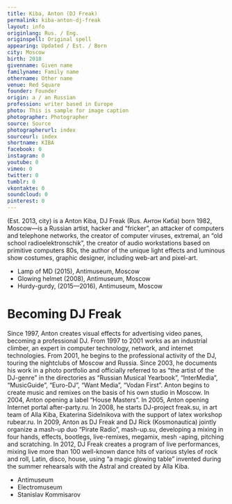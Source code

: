 ```yaml
---
title: Kiba, Anton (DJ Freak)
permalink: kiba-anton-dj-freak
layout: info
originlang: Rus. / Eng.
originspell: Original spell
appearing: Updated / Est. / Born
city: Moscow
birth: 2018
givenname: Given name
familyname: Family name
othername: Other name
venue: Red Square
founder: Founder
origin: a / an Russian
profession: writer based in Europe
photo: This is sample for image caption
photographer: Photographer
source: Source
photographerurl: index
sourceurl: index
shortname: KIBA
facebook: 0
instagram: 0
youtube: 0
vimeo: 0
twitter: 0
tumblr: 0
vkontakte: 0
soundcloud: 0
pinterest: 0
---
```


(Est. 2013, city) is a Anton Kiba, DJ Freak (Rus. Антон Киба) born 1982, Moscow—is a Russian artist, hacker and “fricker”, an attacker of computers and telephone networks, the creator of computer viruses, extremal, an “old school radioelektronschik”, the creator of audio workstations based on primitive computers 80s, the author of the unique light effects and luminous show costumes, graphic designer, including web-art and pixel-art.

+ Lamp of MD (2015), Antimuseum, Moscow
+ Glowing helmet (2008), Antimuseum, Moscow
+ Hurdy-gurdy, (2015—2016), Antimuseum, Moscow

# Becoming DJ Freak

Since 1997, Anton creates visual effects for advertising video panes, becoming a professional DJ. From 1997 to 2001 works as an industrial climber, an expert in computer technology, network, and internet technologies. From 2001, he begins to the professional activity of the DJ, touring the nightclubs of Moscow and Russia. Since 2003, he documents his work in a photo portfolio and officially referred to as “the artist of the DJ-genre” in the directories as “Russian Musical Yearbook”, “InterMedia”, “MusicGuide”, “Euro-DJ”, “Want Media”, “Vodan First”. Anton begins to create music and remixes on the basis of his own studio in Moscow. In 2004, Anton opening a label “House Masters”. In 2005, Anton opening Internet portal after-party.ru. In 2008, he starts DJ-project freak.su, in art team of Alla Kiba, Ekaterina Sidelnikova with the support of latex workshop rubear.ru. In 2009, Anton as DJ Freak and DJ Rick (Kosmonautica) jointly organize a mash-up duo “Pirate Radio”, mash-up.su, developing a mixing in four hands, effects, bootlegs, live-remixes, megamix, mesh -aping, pitching and scratching. In 2012, DJ Freak creates a program of live performances, mixing live more than 100 well-known dance hits of various styles of rock and roll, Latin, disco, house, using “a magic glowing table” invented during the summer rehearsals with the Astral and created by Alla Kiba.

+ Antimuseum
+ Electromuseum
+ Stanislav Kommisarov
